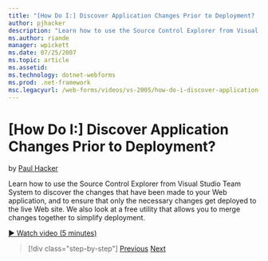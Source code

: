 ```yaml
---
title: "[How Do I:] Discover Application Changes Prior to Deployment? | Microsoft Docs"
author: pjhacker
description: "Learn how to use the Source Control Explorer from Visual Studio Team System to discover the changes that have been made to your Web application, and to ensur..."
ms.author: riande
manager: wpickett
ms.date: 07/25/2007
ms.topic: article
ms.assetid: 
ms.technology: dotnet-webforms
ms.prod: .net-framework
msc.legacyurl: /web-forms/videos/vs-2005/how-do-i-discover-application-changes-prior-to-deployment
---
```

[How Do I:] Discover Application Changes Prior to Deployment?
====================
by [Paul Hacker](https://github.com/pjhacker)

Learn how to use the Source Control Explorer from Visual Studio Team System to discover the changes that have been made to your Web application, and to ensure that only the necessary changes get deployed to the live Web site. We also look at a free utility that allows you to merge changes together to simplify deployment.

[&#9654; Watch video (5 minutes)](https://channel9.msdn.com/Blogs/ASP-NET-Site-Videos/how-do-i-discover-application-changes-prior-to-deployment)

>[!div class="step-by-step"]
[Previous](how-do-i-publish-and-analyze-test-results.md)
[Next](how-do-i-implement-continuous-integration-with-team-foundation.md)